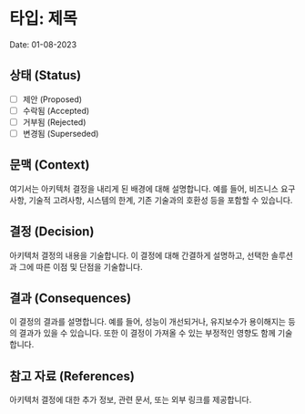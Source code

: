 # 타입: 제목
Date: 01-08-2023

## 상태 (Status)

- [ ] 제안 (Proposed)
- [ ] 수락됨 (Accepted)
- [ ] 거부됨 (Rejected)
- [ ] 변경됨 (Superseded)

## 문맥 (Context)

여기서는 아키텍처 결정을 내리게 된 배경에 대해 설명합니다. 예를 들어, 비즈니스 요구사항, 기술적 고려사항, 시스템의 한계, 기존 기술과의 호환성 등을 포함할 수 있습니다.

## 결정 (Decision)

아키텍처 결정의 내용을 기술합니다. 이 결정에 대해 간결하게 설명하고, 선택한 솔루션과 그에 따른 이점 및 단점을 기술합니다.

## 결과 (Consequences)

이 결정의 결과를 설명합니다. 예를 들어, 성능이 개선되거나, 유지보수가 용이해지는 등의 결과가 있을 수 있습니다. 또한 이 결정이 가져올 수 있는 부정적인 영향도 함께 기술합니다.

## 참고 자료 (References)

아키텍처 결정에 대한 추가 정보, 관련 문서, 또는 외부 링크를 제공합니다.

